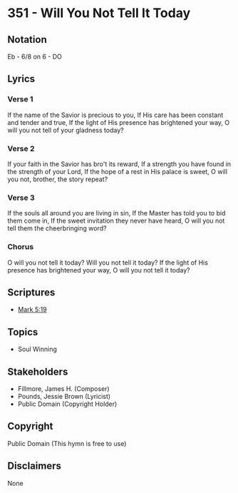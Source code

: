 # 351 - Will You Not Tell It Today

## Notation

Eb - 6/8 on 6 - DO

## Lyrics

### Verse 1

If the name of the Savior is precious to you, If His care has been constant and tender and true, If the light of His presence has brightened your way, O will you not tell of your gladness today?

### Verse 2

If your faith in the Savior has bro't its reward, If a strength you have found in the strength of your Lord, If the hope of a rest in His palace is sweet, O will you not, brother, the story repeat?

### Verse 3

If the souls all around you are living in sin, If the Master has told you to bid them come in, If the sweet invitation they never have heard, O will you not tell them the cheerbringing word?

### Chorus

O will you not tell it today? Will you not tell it today? If the light of His presence has brightened your way, O will you not tell it today?


## Scriptures

- [Mark 5:19](https://www.biblegateway.com/passage/?search=Mark%205%3A19)

## Topics

- Soul Winning

## Stakeholders

- Fillmore, James H. (Composer)
- Pounds, Jessie Brown (Lyricist)
- Public Domain (Copyright Holder)

## Copyright

Public Domain
(This hymn is free to use)

## Disclaimers

None

